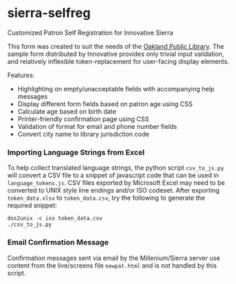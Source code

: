 # sierra-selfreg

Customized Patron Self Registration for Innovative Sierra

This form was created to suit the needs of the [Oakland Public Library](http://www.oaklandlibrary.org). The sample form distributed by Innovative provides only trivial input validation, and relatively inflexible token-replacement for user-facing display elements.

Features:

- Highlighting on empty/unacceptable fields with accompanying help messages
- Display different form fields based on patron age using CSS
- Calculate age based on birth date
- Printer-friendly confirmation page using CSS
- Validation of format for email and phone number fields
- Convert city name to library jurisdiction code

### Importing Language Strings from Excel

To help collect translated language strings, the python script `csv_to_js.py` will convert a CSV file to a snippet of javascript code that can be used in `language_tokens.js`. CSV files exported by Microsoft Excel may need to be converted to UNIX style line endings and/or ISO codeset. After exporting `token_data.xlsx` to `token_data.csv`, try the following to generate the required snippet:

    dos2unix -c iso token_data.csv
    ./csv_to_js.py

### Email Confirmation Message

Confirmation messages sent via email by the Millenium/Sierra server use content from the live/screens file `newpat.html` and is not handled by this script.
